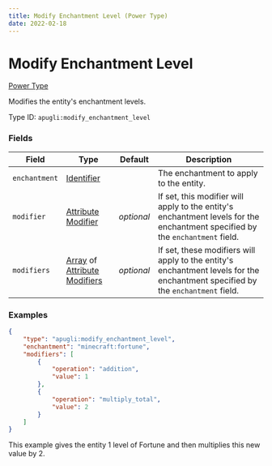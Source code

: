 ```yaml
---
title: Modify Enchantment Level (Power Type)
date: 2022-02-18
---
```


# Modify Enchantment Level

[Power Type](../power_types.md)

Modifies the entity's enchantment levels.

Type ID: `apugli:modify_enchantment_level`


### Fields

Field | Type | Default | Description
------|------|---------|------------
`enchantment` | [Identifier](https://origins.readthedocs.io/en/latest/types/data_types/identifier/) | | The enchantment to apply to the entity.
`modifier` | [Attribute Modifier](https://origins.readthedocs.io/en/latest/types/data_types/attribute_modifier/) | *optional* | If set, this modifier will apply to the entity's enchantment levels for the enchantment specified by the `enchantment` field.
`modifiers` | [Array](https://origins.readthedocs.io/en/latest/types/data_types/array/) of [Attribute Modifiers](https://origins.readthedocs.io/en/latest/types/data_types/attribute_modifier/) | *optional* | If set, these modifiers will apply to the entity's enchantment levels for the enchantment specified by the `enchantment` field.

### Examples

```json
{
    "type": "apugli:modify_enchantment_level",
    "enchantment": "minecraft:fortune",
    "modifiers": [
        {
            "operation": "addition",
            "value": 1
        },
        {
            "operation": "multiply_total",
            "value": 2
        }
    ]
}
```

This example gives the entity 1 level of Fortune and then multiplies this new value by 2.
